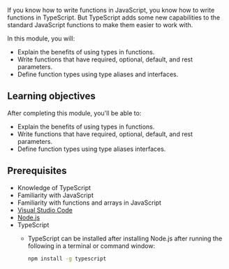 If you know how to write functions in JavaScript, you know how to write functions in TypeScript. But TypeScript adds some new capabilities to the standard JavaScript functions to make them easier to work with.

In this module, you will:

- Explain the benefits of using types in functions.
- Write functions that have required, optional, default, and rest parameters.
- Define function types using type aliases and interfaces.

## Learning objectives

After completing this module, you'll be able to:

- Explain the benefits of using types in functions.
- Write functions that have required, optional, default, and rest parameters.
- Define function types using type aliases interfaces.

## Prerequisites

- Knowledge of TypeScript
- Familiarity with JavaScript
- Familiarity with functions and arrays in JavaScript
- [Visual Studio Code](https://code.visualstudio.com)
- [Node.js](https://nodejs.org/)
- TypeScript
  - TypeScript can be installed after installing Node.js after running the following in a terminal or command window:

    ```bash
    npm install -g typescript
    ```

